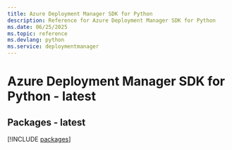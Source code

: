 ```yaml
---
title: Azure Deployment Manager SDK for Python
description: Reference for Azure Deployment Manager SDK for Python
ms.date: 06/25/2025
ms.topic: reference
ms.devlang: python
ms.service: deploymentmanager
---
```

# Azure Deployment Manager SDK for Python - latest
## Packages - latest
[!INCLUDE [packages](deployment-manager-index.md)]